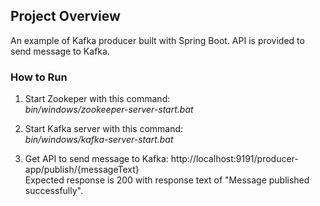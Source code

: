 ## Project Overview
An example of Kafka producer built with Spring Boot. API is provided to send message to Kafka.

### How to Run
1. Start Zookeper with this command:  
<em>bin/windows/zookeeper-server-start.bat</em>  


2. Start Kafka server with this command:  
<em>bin/windows/kafka-server-start.bat</em>  


3. Get API to send message to Kafka:
http://localhost:9191/producer-app/publish/{messageText}  
Expected response is 200 with response text of "Message published successfully".
